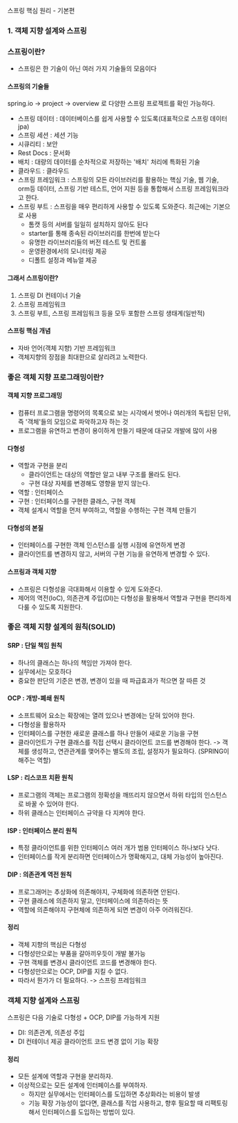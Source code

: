 스프링 핵심 원리 - 기본편
### 1. 객체 지향 설계와 스프링

### 스프링이란?
- 스프링은 한 기술이 아닌 여러 가지 기술들의 모음이다  

#### 스프링의 기술들

 spring.io -> project -> overview 로 다양한 스프링 프로젝트를 확인 가능하다.  
- 스프링 데이터 : 데이터베이스를 쉽게 사용할 수 있도록(대표적으로 스프링 데이터 jpa)
- 스프링 세션 : 세션 기능
- 시큐리티 : 보안
- Rest Docs : 문서화
- 배치 : 대량의 데이터를 순차적으로 저장하는 '배치' 처리에 특화된 기술
- 클라우드 : 클라우드
- 스프링 프레임워크 : 스프링의 모든 라이브러리를 활용하는 핵심 기술, 웹 기술, orm등 데이터, 스프링 기반 테스트, 언어 지원 등을 통합해서 스프링 프레임워크라고 한다.
- 스프링 부트 : 스프링을 매우 편리하게 사용할 수 있도록 도와준다. 최근에는 기본으로 사용
  - 톰캣 등의 서버를 일일히 설치하지 않아도 된다
  - starter를 통해 종속된 라이브러리를 한번에 받는다
  - 유명한 라이브러리들의 버전 테스트 및 컨트롤
  - 운영환경에서의 모니터링 제공
  - 디폴트 설정과 메뉴얼 제공

#### 그래서 스프링이란?
1. 스프링 DI 컨테이너 기술
2. 스프링 프레임워크
3. 스프링 부트, 스프링 프레임워크 등을 모두 포함한 스프링 생태계(일반적)

#### 스프링 핵심 개념
- 자바 언어(객체 지향) 기반 프레임워크
- 객체지향의 장점을 최대한으로 살리려고 노력한다.


### 좋은 객체 지향 프로그래밍이란?

#### 객체 지향 프로그래밍
- 컴퓨터 프로그램을 명령어의 목록으로 보는 시각에서 벗어나 여러개의 독립된 단위, 즉 '객체'들의 모임으로 파악하고자 하는 것
- 프로그램을 유연하고 변경이 용이하게 만들기 때문에 대규모 개발에 많이 사용

#### 다형성

- 역할과 구현을 분리
  - 클라이언트는 대상의 역할만 알고 내부 구조를 몰라도 된다.
  - 구현 대상 자체를 변경해도 영향을 받지 않는다.
- 역할 : 인터페이스
- 구현 : 인터페이스를 구현한 클래스, 구현 객체
- 객체 설계시 역할을 먼저 부여하고, 역할을 수행하는 구현 객체 만들기

#### 다형성의 본질

- 인터페이스를 구현한 객체 인스턴스를 실행 시점에 유연하게 변경
- 클라이언트를 변경하지 않고, 서버의 구현 기능을 유연하게 변경할 수 있다.

#### 스프링과 객체 지향

- 스프링은 다형성을 극대화해서 이용할 수 있게 도와준다.
- 제어의 역전(IoC), 의존관계 주입(DI)는 다형성을 활용해서 역할과 구현을 편리하게 다룰 수 있도록 지원한다.

### 좋은 객체 지향 설계의 원칙(SOLID)

#### SRP : 단일 책임 원칙
- 하나의 클래스는 하나의 책임만 가져야 한다.
- 실무에서는 모호하다
- 중요한 판단의 기준은 변경, 변경이 있을 때 파급효과가 적으면 잘 따른 것
  
#### OCP : 개방-폐쇄 원칙
- 소프트웨어 요소는 확장에는 열려 있으나 변경에는 닫혀 있어야 한다.
- 다형성을 활용하자
- 인터페이스를 구현한 새로운 클래스를 하나 만들어 새로운 기능을 구현
- 클라이언트가 구현 클래스를 직접 선택시 클라이언트 코드를 변경해야 한다. -> 객체를 생성하고, 연관관계를 맺어주는 별도의 조립, 설정자가 필요하다. (SPRING이 해주는 역할)
  
#### LSP : 리스코프 치환 원칙
- 프로그램의 객체는 프로그램의 정확성을 깨뜨리지 않으면서 하위 타입의 인스턴스로 바꿀 수 있어야 한다.
- 하위 클래스는 인터페이스 규약을 다 지켜야 한다. 
  
#### ISP : 인터페이스 분리 원칙
- 특정 클라이언트를 위한 인터페이스 여러 개가 범용 인터페이스 하나보다 낫다.
- 인터페이스를 작게 분리하면 인터페이스가 명확해지고, 대체 가능성이 높아진다. 
  
#### DIP : 의존관계 역전 원칙 
- 프로그래머는 추상화에 의존해야지, 구체화에 의존하면 안된다.
- 구현 클래스에 의존하지 말고, 인터페이스에 의존하라는 뜻
- 역할에 의존해야지 구현체에 의존하게 되면 변경이 아주 어려워진다.


#### 정리
- 객체 지향의 핵심은 다형성
- 다형성만으로는 부품을 갈아끼우듯이 개발 불가능
- 구현 객체를 변경시 클라이언트 코드를 변경해야 한다.
- 다형성만으로는 OCP, DIP를 지킬 수 없다.
- 따라서 뭔가가 더 필요하다. -> 스프링 프레임워크

### 객체 지향 설계와 스프링

스프링은 다음 기술로 다형성 + OCP, DIP를 가능하게 지원
- DI: 의존관계, 의존성 주입
- DI 컨테이너 제공
클라이언트 코드 변경 없이 기능 확장

#### 정리
- 모든 설계에 역할과 구현을 분리하자.
- 이상적으로는 모든 설계에 인터페이스를 부여하자.
  - 하지만 실무에서는 인터페이스를 도입하면 추상화라는 비용이 발생
  - 기능 확장 가능성이 없다면, 클래스를 직업 사용하고, 향후 필요할 때 리팩토링해서 인터페이스를 도입하는 방법이 있다.
